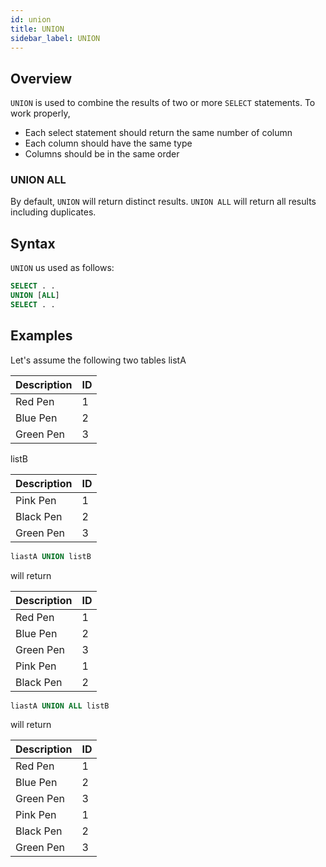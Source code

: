 ```yaml
---
id: union
title: UNION
sidebar_label: UNION
---
```


## Overview

`UNION` is used to combine the results of two or more `SELECT` statements.
To work properly, 
- Each select statement should return the same number of column
- Each column should have the same type
- Columns should be in the same order

### UNION ALL
By default, `UNION` will return distinct results. 
`UNION ALL` will return all results including duplicates.

## Syntax
`UNION` us used as follows:

```sql
SELECT . .
UNION [ALL]
SELECT . .
```

## Examples

Let's assume the following two tables
listA

| Description   | ID                     |
|---------------|------------------------|
| Red Pen       | 1                      |
| Blue Pen      | 2                      | 
| Green Pen     | 3                      |

listB

| Description   | ID                     |
|---------------|------------------------|
| Pink Pen      | 1                      |
| Black Pen     | 2                      | 
| Green Pen     | 3                      |

```sql
liastA UNION listB
```

will return

| Description   | ID                     |
|---------------|------------------------|
| Red Pen       | 1                      |
| Blue Pen      | 2                      | 
| Green Pen     | 3                      |
| Pink Pen      | 1                      |
| Black Pen     | 2                      | 

```sql
liastA UNION ALL listB
```

will return

| Description   | ID                     |
|---------------|------------------------|
| Red Pen       | 1                      |
| Blue Pen      | 2                      | 
| Green Pen     | 3                      |
| Pink Pen      | 1                      |
| Black Pen     | 2                      | 
| Green Pen     | 3                      |
